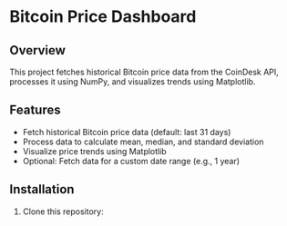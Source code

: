 # Bitcoin Price Dashboard

## Overview
This project fetches historical Bitcoin price data from the CoinDesk API, processes it using NumPy, and visualizes trends using Matplotlib.

## Features
- Fetch historical Bitcoin price data (default: last 31 days)
- Process data to calculate mean, median, and standard deviation
- Visualize price trends using Matplotlib
- Optional: Fetch data for a custom date range (e.g., 1 year)

## Installation
1. Clone this repository:
